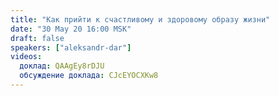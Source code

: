 ```yaml
---
title: "Как прийти к счастливому и здоровому образу жизни"
date: "30 May 20 16:00 MSK"
draft: false
speakers: ["aleksandr-dar"] 
videos:
  доклад: QAAgEy8rDJU 
  обсуждение доклада: CJcEYOCXKw8 
---
```

